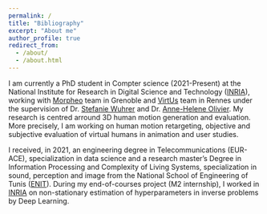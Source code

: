 ```yaml
---
permalink: /
title: "Bibliography"
excerpt: "About me"
author_profile: true
redirect_from: 
  - /about/
  - /about.html
---
```


I am currently a PhD student in Compter science (2021-Present) at the National Institute for Research in Digital Science and Technology ([INRIA](https://www.inria.fr/en)), working with [Morpheo](https://www.inria.fr/en/morpheo) team in Grenoble and [VirtUs](https://www.inria.fr/en/virtus) team in Rennes under the supervision of Dr. [Stefanie Wuhrer](https://swuhrer.gitlabpages.inria.fr/website/) and Dr. [Anne-Helene Olivier](https://perso.univ-rennes2.fr/anne.helene.olivier). My research is centred arround 3D human motion generation and evaluation. More precisely, I am working on human motion retargeting, objective and subjective evaluation of virtual humans in animation and user studies.

I received, in 2021, an engineering degree in Telecommunications (EUR-ACE), specialization in data science and a research master’s Degree in Information Processing and Complexity of Living Systems, specialization in sound, perception and image from the National School of Engineering of Tunis ([ENIT](http://www.enit.rnu.tn/)). During my end-of-courses project (M2 internship), I worked in [INRIA](https://www.inria.fr/fr/centre-inria-universite-cote-azur) on non-stationary estimation of hyperparameters in inverse problems by Deep Learning.
